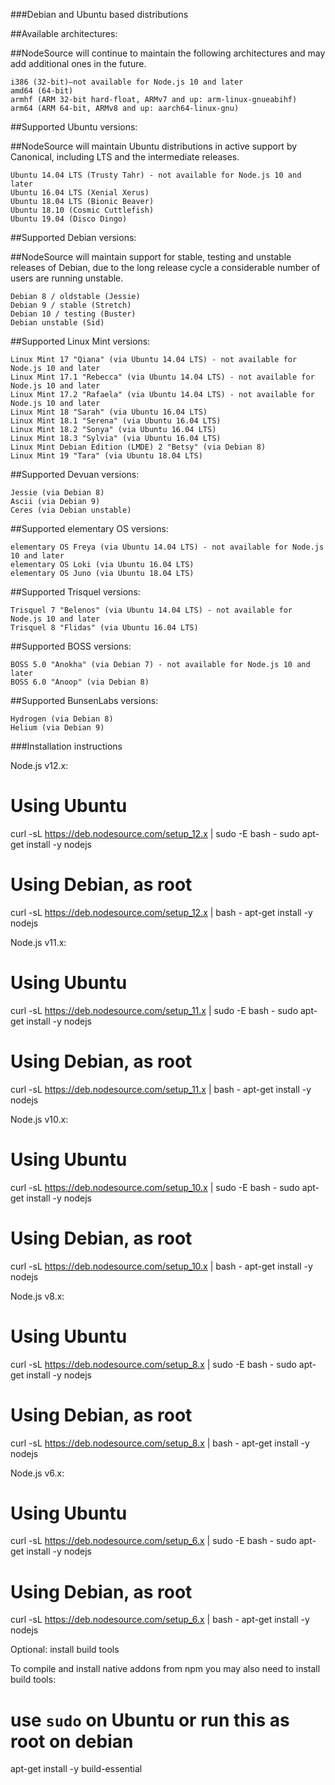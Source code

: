 ###Debian and Ubuntu based distributions

##Available architectures:

##NodeSource will continue to maintain the following architectures and may add additional ones in the future.

    i386 (32-bit)—not available for Node.js 10 and later
    amd64 (64-bit)
    armhf (ARM 32-bit hard-float, ARMv7 and up: arm-linux-gnueabihf)
    arm64 (ARM 64-bit, ARMv8 and up: aarch64-linux-gnu)

##Supported Ubuntu versions:

##NodeSource will maintain Ubuntu distributions in active support by Canonical, including LTS and the intermediate releases.

    Ubuntu 14.04 LTS (Trusty Tahr) - not available for Node.js 10 and later
    Ubuntu 16.04 LTS (Xenial Xerus)
    Ubuntu 18.04 LTS (Bionic Beaver)
    Ubuntu 18.10 (Cosmic Cuttlefish)
    Ubuntu 19.04 (Disco Dingo)

##Supported Debian versions:

##NodeSource will maintain support for stable, testing and unstable releases of Debian, due to the long release cycle a considerable number of users are running unstable.

    Debian 8 / oldstable (Jessie)
    Debian 9 / stable (Stretch)
    Debian 10 / testing (Buster)
    Debian unstable (Sid)

##Supported Linux Mint versions:

    Linux Mint 17 "Qiana" (via Ubuntu 14.04 LTS) - not available for Node.js 10 and later
    Linux Mint 17.1 "Rebecca" (via Ubuntu 14.04 LTS) - not available for Node.js 10 and later
    Linux Mint 17.2 "Rafaela" (via Ubuntu 14.04 LTS) - not available for Node.js 10 and later
    Linux Mint 18 "Sarah" (via Ubuntu 16.04 LTS)
    Linux Mint 18.1 "Serena" (via Ubuntu 16.04 LTS)
    Linux Mint 18.2 "Sonya" (via Ubuntu 16.04 LTS)
    Linux Mint 18.3 "Sylvia" (via Ubuntu 16.04 LTS)
    Linux Mint Debian Edition (LMDE) 2 "Betsy" (via Debian 8)
    Linux Mint 19 "Tara" (via Ubuntu 18.04 LTS)

##Supported Devuan versions:

    Jessie (via Debian 8)
    Ascii (via Debian 9)
    Ceres (via Debian unstable)

##Supported elementary OS versions:

    elementary OS Freya (via Ubuntu 14.04 LTS) - not available for Node.js 10 and later
    elementary OS Loki (via Ubuntu 16.04 LTS)
    elementary OS Juno (via Ubuntu 18.04 LTS)

##Supported Trisquel versions:

    Trisquel 7 "Belenos" (via Ubuntu 14.04 LTS) - not available for Node.js 10 and later
    Trisquel 8 "Flidas" (via Ubuntu 16.04 LTS)

##Supported BOSS versions:

    BOSS 5.0 "Anokha" (via Debian 7) - not available for Node.js 10 and later
    BOSS 6.0 "Anoop" (via Debian 8)

##Supported BunsenLabs versions:

    Hydrogen (via Debian 8)
    Helium (via Debian 9)

###Installation instructions

Node.js v12.x:

# Using Ubuntu
curl -sL https://deb.nodesource.com/setup_12.x | sudo -E bash -
sudo apt-get install -y nodejs

# Using Debian, as root
curl -sL https://deb.nodesource.com/setup_12.x | bash -
apt-get install -y nodejs

Node.js v11.x:

# Using Ubuntu
curl -sL https://deb.nodesource.com/setup_11.x | sudo -E bash -
sudo apt-get install -y nodejs

# Using Debian, as root
curl -sL https://deb.nodesource.com/setup_11.x | bash -
apt-get install -y nodejs

Node.js v10.x:

# Using Ubuntu
curl -sL https://deb.nodesource.com/setup_10.x | sudo -E bash -
sudo apt-get install -y nodejs

# Using Debian, as root
curl -sL https://deb.nodesource.com/setup_10.x | bash -
apt-get install -y nodejs

Node.js v8.x:

# Using Ubuntu
curl -sL https://deb.nodesource.com/setup_8.x | sudo -E bash -
sudo apt-get install -y nodejs

# Using Debian, as root
curl -sL https://deb.nodesource.com/setup_8.x | bash -
apt-get install -y nodejs

Node.js v6.x:

# Using Ubuntu
curl -sL https://deb.nodesource.com/setup_6.x | sudo -E bash -
sudo apt-get install -y nodejs

# Using Debian, as root
curl -sL https://deb.nodesource.com/setup_6.x | bash -
apt-get install -y nodejs

Optional: install build tools

To compile and install native addons from npm you may also need to install build tools:

# use `sudo` on Ubuntu or run this as root on debian
apt-get install -y build-essential
